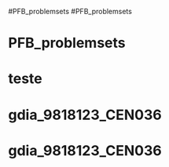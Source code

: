 #PFB_problemsets
#PFB_problemsets
# PFB_problemsets
# teste
# gdia_9818123_CEN036
# gdia_9818123_CEN036
